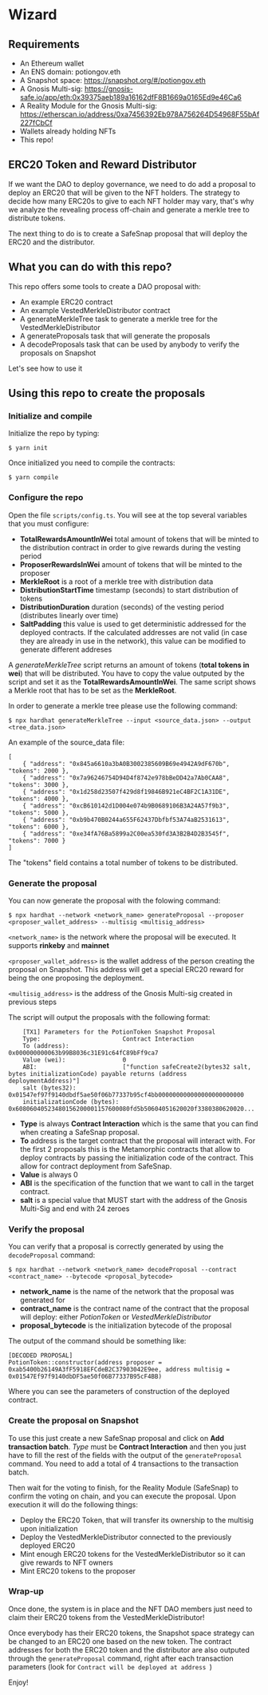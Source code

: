 # Wizard

## Requirements

-   An Ethereum wallet
-   An ENS domain: potiongov.eth
-   A Snapshot space: https://snapshot.org/#/potiongov.eth
-   A Gnosis Multi-sig: https://gnosis-safe.io/app/eth:0x39375aeb189a16162dfF8B1669a0165Ed9e46Ca6
-   A Reality Module for the Gnosis Multi-sig: https://etherscan.io/address/0xa7456392Eb978A756264D54968F55bAf227fCbCf
-   Wallets already holding NFTs
-   This repo!

## ERC20 Token and Reward Distributor

If we want the DAO to deploy governance, we need to do add a proposal to deploy an ERC20 that will be given to the NFT holders.
The strategy to decide how many ERC20s to give to each NFT holder may vary, that's why we analyze the revealing process off-chain and generate a merkle tree to distribute tokens.

The next thing to do is to create a SafeSnap proposal that will deploy the ERC20 and the distributor.

## What you can do with this repo?

This repo offers some tools to create a DAO proposal with:

-   An example ERC20 contract
-   An example VestedMerkleDistributor contract
-   A generateMerkleTree task to generate a merkle tree for the VestedMerkleDistributor
-   A generateProposals task that will generate the proposals
-   A decodeProposals task that can be used by anybody to verify the proposals on Snapshot

Let's see how to use it

## Using this repo to create the proposals

### Initialize and compile

Initialize the repo by typing:

```
$ yarn init
```

Once initialized you need to compile the contracts:

```
$ yarn compile
```

### Configure the repo

Open the file `scripts/config.ts`. You will see at the top several variables that you must configure:

-   **TotalRewardsAmountInWei** total amount of tokens that will be minted to the distribution contract in order to give rewards during the vesting period
-   **ProposerRewardsInWei** amount of tokens that will be minted to the proposer
-   **MerkleRoot** is a root of a merkle tree with distribution data
-   **DistributionStartTime** timestamp (seconds) to start distribution of tokens
-   **DistributionDuration** duration (seconds) of the vesting period (distributes linearly over time)
-   **SaltPadding** this value is used to get deterministic addressed for the deployed contracts. If the calculated addresses are not valid (in case they are already in use in the network), this value can be modified to generate different addreses

A _generateMerkleTree_ script returns an amount of tokens (**total tokens in wei**) that will be distributed. You have to copy the value outputed by the script and set it as the **TotalRewardsAmountInWei**.
The same script shows a Merkle root that has to be set as the **MerkleRoot**.

In order to generate a merkle tree please use the following command:

```
$ npx hardhat generateMerkleTree --input <source_data.json> --output <tree_data.json>
```
An example of the source_data file:
```
[
    { "address": "0x845a6610a3bA0B3002385609B69e4942A9dF670b", "tokens": 2000 },
    { "address": "0x7a96246754D94D4f8742e978bBeDD42a7Ab0CAA8", "tokens": 3000 },
    { "address": "0x1d258d23507f429d8f19846B921eC4BF2C1A31DE", "tokens": 4000 },
    { "address": "0xcB610142d1D004e074b9B0689106B3A24A57f9b3", "tokens": 5000 },
    { "address": "0xb9b470B0244a655F62437Dbfbf53A74aB2531613", "tokens": 6000 },
    { "address": "0xe34fA76Ba5899a2C00ea530fd3A3B2B4D2B3545f", "tokens": 7000 }
]
```
The "tokens" field contains a total number of tokens to be distributed.

### Generate the proposal

You can now generate the proposal with the folowing command:

```
$ npx hardhat --network <network_name> generateProposal --proposer <proposer_wallet_address> --multisig <multisig_address>
```

`<network_name>` is the network where the proposal will be executed. It supports **rinkeby** and **mainnet**

`<proposer_wallet_address>` is the wallet address of the person creating the proposal on Snapshot. This address will get a special ERC20 reward for being the one proposing the deployment.

`<multisig_address>` is the address of the Gnosis Multi-sig created in previous steps

The script will output the proposals with the following format:

```
    [TX1] Parameters for the PotionToken Snapshot Proposal
    Type:                       Contract Interaction
    To (address):               0x000000000063b99B8036c31E91c64fC89bFf9ca7
    Value (wei):                0
    ABI:                        ["function safeCreate2(bytes32 salt, bytes initializationCode) payable returns (address deploymentAddress)"]
    salt (bytes32):             0x01547ef97f9140dbdf5ae50f06b77337b95cf4bb000000000000000000000000
    initializationCode (bytes): 0x60806040523480156200001157600080fd5b50604051620020f3380380620020...
```

-   **Type** is always **Contract Interaction** which is the same that you can find when creating a SafeSnap proposal.
-   **To** address is the target contract that the proposal will interact with. For the first 2 proposals this is the
    Metamorphic contracts that allow to deploy contracts by passing the initialization code of the contract. This allow for contract deployment from SafeSnap.
-   **Value** is always 0
-   **ABI** is the specification of the function that we want to call in the target contract.
-   **salt** is a special value that MUST start with the address of the Gnosis Multi-Sig and end with 24 zeroes

### Verify the proposal

You can verify that a proposal is correctly generated by using the `decodeProposal` command:

```
$ npx hardhat --network <network_name> decodeProposal --contract <contract_name> --bytecode <proposal_bytecode>
```

-   **network_name** is the name of the network that the proposal was generated for
-   **contract_name** is the contract name of the contract that the proposal will deploy: either _PotionToken_ or _VestedMerkleDistributor_
-   **proposal_bytecode** is the initialization bytecode of the proposal

The output of the command should be something like:

```
[DECODED PROPOSAL]
PotionToken::constructor(address proposer = 0xab5400b26149A3fF5918EFCdeB2C37903042E9ee, address multisig = 0x01547Ef97f9140dbDF5ae50f06B77337B95cF4BB)
```

Where you can see the parameters of construction of the deployed contract.

### Create the proposal on Snapshot

To use this just create a new SafeSnap proposal and click on **Add transaction batch**. _Type_ must be **Contract Interaction** and then you just have to fill the rest of the fields with the output of the `generateProposal` command. You need to add a total of 4 transactions to the transaction batch.

Then wait for the voting to finish, for the Reality Module (SafeSnap) to confirm the voting on chain, and you can execute the proposal. Upon execution it will do the following things:

-   Deploy the ERC20 Token, that will transfer its ownership to the multisig upon initialization
-   Deploy the VestedMerkleDistributor connected to the previously deployed ERC20
-   Mint enough ERC20 tokens for the VestedMerkleDistributor so it can give rewards to NFT owners
-   Mint ERC20 tokens to the proposer

### Wrap-up

Once done, the system is in place and the NFT DAO members just need to claim their ERC20 tokens from the VestedMerkleDistributor!

Once everybody has their ERC20 tokens, the Snapshot space strategy can be changed to an ERC20 one based on the new token. The contract addresses for both the ERC20 token and the distributor are also outputed through the `generateProposal` command, right after each transaction parameters (look for `Contract will be deployed at address `)

Enjoy!
